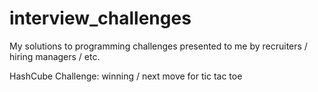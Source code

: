 interview_challenges
====================

My solutions to programming challenges presented to me by recruiters / hiring managers / etc.


HashCube Challenge: winning / next move for tic tac toe
